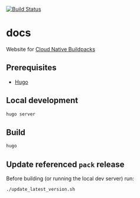 [![Build Status](https://travis-ci.org/buildpack/docs.svg?branch=master)](https://travis-ci.org/buildpack/docs)

# docs
Website for [Cloud Native Buildpacks](https://buildpacks.io)

## Prerequisites

* [Hugo](https://gohugo.io/)

## Local development

```bash
hugo server
```

## Build

```bash
hugo
```

## Update referenced  `pack` release

Before building (or running the local dev server) run:

```bash
./update_latest_version.sh
```
